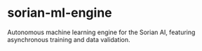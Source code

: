 # sorian-ml-engine
Autonomous machine learning engine for the Sorian AI, featuring asynchronous training and data validation.
